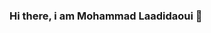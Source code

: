 ### Hi there, i am Mohammad Laadidaoui 👋

<!--
**Joknaa/Joknaa** is a ✨ _special_ ✨ repository because its `README.md` (this file) appears on your GitHub profile.

Here are some ideas to get you started:

- 🔭 I’m currently working on A game of TicTacToe Using C# and Unity game engin
- 🌱 I’m currently learning Java and C#
- 👯 I’m looking to collaborate on 
- 🤔 I’m looking for help with 
- 💬 Ask me about 
- 📫 How to reach me: Linkedin: https://www.linkedin.com/in/mohammadlaadidaoui/ Facebook: https://www.facebook.com/OknaaKun/
- 😄 Pronouns: He/His
- ⚡ Fun fact: I love GameDev :D
-->

